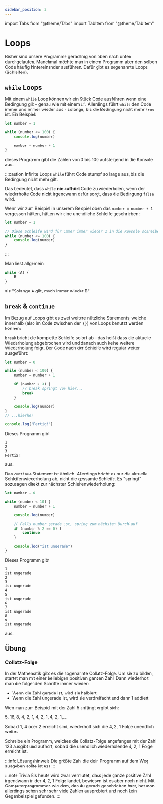 ```yaml
---
sidebar_position: 3
---
```


import Tabs from "@theme/Tabs"
import TabItem from "@theme/TabItem"

# Loops

Bisher sind unsere Programme geradlinig von oben nach unten durchgelaufen. Manchmal möchte man in einem Programm aber den selben Code häufig hintereinander ausführen. Dafür gibt es sogenannte Loops (Schleifen).

## `while` Loops

Mit einem `while` Loop können wir ein Stück Code ausführen wenn eine Bedingung gilt - genau wie mit einem `if`. Allerdings führt `while` den Code immer und immer wieder aus - solange, bis die Bedingung nicht mehr `true` ist. Ein Beispiel:

```js
let number = 1

while (number <= 100) {
    console.log(number)

    number = number + 1
}
```

dieses Programm gibt die Zahlen von 0 bis 100 aufsteigend in die Konsole aus.

:::caution Infinite Loops
`while` führt Code stumpf so lange aus, bis die Bedingung nicht mehr gilt.

Das bedeutet, dass `while` **nie aufhört** Code zu wiederholen, wenn der wiederholte Code nicht irgendwann dafür sorgt, dass die Bedingung `false` wird.

Wenn wir zum Beispiel in unserem Beispiel oben das `number = number + 1` vergessen hätten, hätten wir eine unendliche Schleife geschrieben:

```js
let number = 1

// Diese Schleife wird für immer immer wieder 1 in die Konsole schreiben
while (number <= 100) {
    console.log(number)
}
```

:::

Man liest allgemein

```js
while (A) {
    B
}
```

als "Solange A gilt, mach immer wieder B".

## `break` & `continue`

Im Bezug auf Loops gibt es zwei weitere nützliche Statements, welche innerhalb (also im Code zwischen den `{}`) von Loops benutzt werden können:

`break` bricht die komplette Schleife sofort ab - das heißt dass die aktuelle Wiederholung abgebrochen wird und danach auch keine weitere Wiederholung folgt. Der Code nach der Schleife wird regulär weiter ausgeführt:

```js
let number = 0

while (number < 100) {
    number = number + 1

    if (number > 3) {
        // break springt von hier...
        break
    }

    console.log(number)
}
// ...hierher

console.log("Fertig!")
```

Dieses Programm gibt

```
1
2
3
Fertig!
```

aus.

Das `continue` Statement ist ähnlich. Allerdings bricht es nur die aktuelle Schleifenwiederholung ab, nicht die gessamte Schleife. Es "springt" sozusagen direkt zur nächsten Schleifenwiederholung:

```js
let number = 0

while (number < 10) {
    number = number + 1

    console.log(number)

    // Falls number gerade ist, spring zum nächsten Durchlauf
    if (number % 2 == 0) {
        continue
    }

    console.log("ist ungerade")
}
```

Dieses Programm gibt

```
1
ist ungerade
2
3
ist ungerade
4
5
ist ungerade
6
7
ist ungerade
8
9
ist ungerade
```

aus.

## Übung

### Collatz-Folge

In der Mathematik gibt es die sogenannte Collatz-Folge. Um sie zu bilden, startet man mit einer beliebigen positiven ganzen Zahl. Dann wiederholt man die folgenden Schritte immer wieder:

-   Wenn die Zahl gerade ist, wird sie halbiert
-   Wenn die Zahl ungerade ist, wird sie verdreifacht und dann 1 addiert

Wen man zum Beispiel mit der Zahl 5 anfängt ergibt sich:

5, 16, 8, 4, 2, 1, 4, 2, 1, 4, 2, 1,....

Sobald 1, 4 oder 2 erreicht sind, wiederholt sich die 4, 2, 1 Folge unendlich weiter.

Schreibe ein Programm, welches die Collatz-Folge angefangen mit der Zahl 123 ausgibt und aufhört, sobald die unendlich wiederholende 4, 2, 1 Folge erreicht ist.

:::info Lösungshinweis
Die größte Zahl die dein Programm auf dem Weg ausgeben sollte ist `628`
:::

:::note Trivia
Bis heute wird zwar vermutet, dass jede ganze positive Zahl irgendwann in der 4, 2, 1 Folge landet, bewiesen ist es aber noch nicht. Mit Computerprogrammen wie dem, das du gerade geschrieben hast, hat man allerdings schon sehr sehr viele Zahlen ausprobiert und noch kein Gegenbeispiel gefunden.
:::
